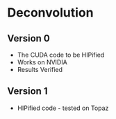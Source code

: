 # Deconvolution
## Version 0
- The CUDA code to be HIPified
- Works on NVIDIA
- Results Verified

## Version 1
- HIPified code - tested on Topaz
